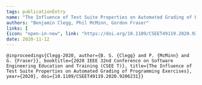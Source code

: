 ```yaml
---
tags: publicationEntry
name: "The Influence of Test Suite Properties on Automated Grading of Programming Exercises"
authors: "Benjamin Clegg, Phil McMinn, Gordon Fraser"
links: [ 
{icon: "open-in-new", link: "https://doi.org/10.1109/CSEET49119.2020.9206231", title: "DOI"}]
date: 2020-11-12
---
```

`
@inproceedings{Clegg-2020, author={B. S. {Clegg} and P. {McMinn} and G. {Fraser}}, booktitle={2020 IEEE 32nd Conference on Software Engineering Education and Training (CSEE T)}, title={The Influence of Test Suite Properties on Automated Grading of Programming Exercises}, year={2020}, doi={10.1109/CSEET49119.2020.9206231}}
`